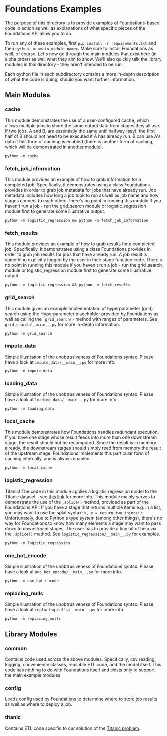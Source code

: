# Foundations Examples

The purpose of this directory is to provide examples of Foundations-based code in action as well as explanations of what specific pieces of the Foundations API allow you to do.

To run any of these examples, first `pip install -r requirements.txt` and then `python -m <main_module_name>`.  Make sure to install Foundations as well, of course.  Let's now go through the main modules that exist here (in alpha order) as well what they aim to show.  We'll also quickly talk the library modules in this directory - they aren't intended to be run.

Each python file in each subdirectory contains a more in-depth description of what the code is doing, should you want further information.

## Main Modules

### cache

This module demonstrates the use of a user-configured cache, which allows multiple jobs to share the same output data from stages they all use.  If two jobs, A and B, are essentially the same until halfway (say), the first half of B should not need to be executed if A has already run.  B can use A's data if this form of caching is enabled (there is another form of caching, which will be demonstrated in another module).

`python -m cache`

### fetch_job_information

This module provides an example of how to grab information for a completed job.  Specifically, it demonstrates using a class Foundations provides in order to grab job metadata for jobs that have already run.  Job metadata includes how long a job took to run as well as job name and how stages connect to each other.  There's no point in running this module if you haven't run a job - run the grid_search module or logistic_regression module first to generate some illustrative output.

`python -m logistic_regression && python -m fetch_job_information`

### fetch_results

This module provides an example of how to grab results for a completed job.  Specifically, it demonstrates using a class Foundations provides in order to grab job results for jobs that have already run.  A job result is something explicitly logged by the user in their stage function code.  There's no point in running this module if you haven't run a job - run the grid_search module or logistic_regression module first to generate some illustrative output.

`python -m logistic_regression && python -m fetch_results`

### grid_search

This module gives an example implementation of hyperparameter (grid) search using the Hyperparameter placeholder provided by Foundations as well as calling the `.grid_search()` method with ranges of parameters.  See `grid_search/__main__.py` for more in-depth information.

`python -m grid_search`

### impute_data

Simple illustration of the unobtrusiveness of Foundations syntax.  Please have a look at `impute_data/__main__.py` for more info.

`python -m impute_data`

### loading_data

Simple illustration of the unobtrusiveness of Foundations syntax.  Please have a look at `loading_data/__main__.py` for more info.

`python -m loading_data`

### local_cache

This module demonstrates how Foundations handles redundant execution.  If you have one stage whose result feeds into more than one downstream stage, the result should not be recomputed.  Since the result is in memory already, the downstream stages should simply read from memory the result of the upstream stage.  Foundations implements this particular form of caching internally, and is always enabled.

`python -m local_cache`

### logistic_regression

Titanic!  The code in this module applies a logistic regression model to the Titanic dataset - see [this link](https://www.kaggle.com/c/titanic) for more info.  This module mainly serves to demonstrate the use of the `.splice()` method, provided as part of the Foundations API.  If you have a stage that returns multiple items e.g. in a list, you may want to use the splat syntax: `x, y = return_two_things()`.  Unfortunately, due to Python's type system (among other things), there's no way for Foundations to know how many elements a stage may want to pass down to downstream stages.  The user has to provide a tiny bit of help via the `.splice()` method.  See `logistic_regression/__main__.py` for examples.

`python -m logistic_regression`

### one_hot_encode

Simple illustration of the unobtrusiveness of Foundations syntax.  Please have a look at `one_hot_encode/__main__.py` for more info.

`python -m one_hot_encode`

### replacing_nulls

Simple illustration of the unobtrusiveness of Foundations syntax.  Please have a look at `replacing_nulls/__main__.py` for more info.

`python -m replacing_nulls`

## Library Modules

### common

Contains code used across the above modules.  Specifically, csv reading, logging, convenience classes, reusable ETL code, and the model itself.  This code has nothing to do with Foundations itself and exists only to support the main example modules.

### config

Loads config used by Foundations to determine where to store job results as well as where to deploy a job.

### titanic

Contains ETL code specific to our solution of the [Titanic problem](https://www.kaggle.com/c/titanic).
